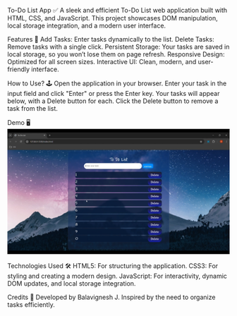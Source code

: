 To-Do List App ✅
A sleek and efficient To-Do List web application built with HTML, CSS, and JavaScript. 
This project showcases DOM manipulation, local storage integration, and a modern user interface.

Features 🌟
Add Tasks: Enter tasks dynamically to the list.
Delete Tasks: Remove tasks with a single click.
Persistent Storage: Your tasks are saved in local storage, so you won’t lose them on page refresh.
Responsive Design: Optimized for all screen sizes.
Interactive UI: Clean, modern, and user-friendly interface.

How to Use? 🕹️
Open the application in your browser.
Enter your task in the input field and click "Enter" or press the Enter key.
Your tasks will appear below, with a Delete button for each.
Click the Delete button to remove a task from the list.

Demo 🖥️
![Alt Text](assets/demo.png)


Technologies Used 🛠️
HTML5: For structuring the application.
CSS3: For styling and creating a modern design.
JavaScript: For interactivity, dynamic DOM updates, and local storage integration.

Credits 🙌
Developed by Balavignesh J. Inspired by the need to organize tasks efficiently.
